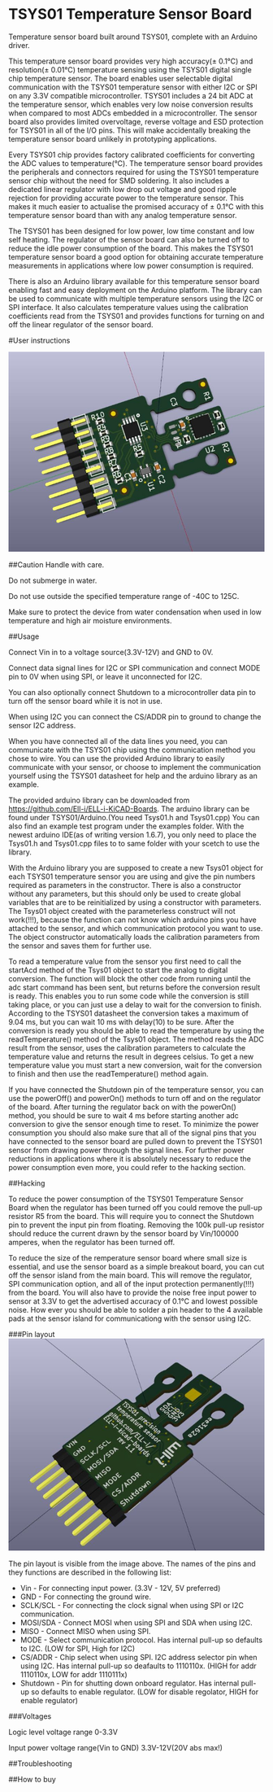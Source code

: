 # TSYS01 Temperature Sensor Board
Temperature sensor board built around TSYS01, complete with an Arduino driver.

This temperature sensor board provides very high accuracy(± 0.1°C) and resolution(± 0.01°C) temperature sensing using the TSYS01 digital single chip temperature sensor.
The board enables user selectable digital communication with the TSYS01 temperature sensor with either I2C or SPI on any 3.3V compatible microcontroller.
TSYS01 includes a 24 bit ADC at the temperature sensor, which enables very low noise conversion results when compared to most ADCs embedded in a microcontroller. 
The sensor board also provides limited overvoltage, reverse voltage and ESD protection for TSYS01 in all of the I/O pins.
This will make accidentally breaking the temperature sensor board unlikely in prototyping applications.

Every TSYS01 chip provides factory calibrated coefficients for converting the ADC values to temperature(°C).
The temperature sensor board provides the peripherals and connectors required for using the TSYS01 temperature sensor chip without the need for SMD soldering.
It also includes a dedicated linear regulator with low drop out voltage and good ripple rejection for providing accurate power to the temperature sensor.
This makes it much easier to actualise the promised accuracy of ± 0.1°C with this temperature sensor board than with any analog temperature sensor.

The TSYS01 has been designed for low power, low time constant and low self heating.
The regulator of the sensor board can also be turned off to reduce the idle power consumption of the board.
This makes the TSYS01 temperature sensor board a good option for obtaining accurate temperature measurements in applications where low power consumption is required. 

There is also an Arduino library available for this temperature sensor board enabling fast and easy deployment on the Arduino platform.
The library can be used to communicate with multiple temperature sensors using the I2C or SPI interface.
It also calculates temperature values using the calibration coefficients read from the TSYS01 and provides functions for turning on and off the linear regulator of the sensor board.

#User instructions

![Image of TSYS01 temperature board](./images/tsys01_top.jpg)

##Caution
Handle with care.

Do not submerge in water.

Do not use outside the specified temperature range of -40C to 125C.

Make sure to protect the device from water condensation when used in low temperature and high air moisture environments.

##Usage

Connect Vin in to a voltage source(3.3V-12V) and GND to 0V.

Connect data signal lines for I2C or SPI communication and connect MODE pin to 0V when using SPI, or leave it unconnected for I2C.

You can also optionally connect Shutdown to a microcontroller data pin to turn off the sensor board while it is not in use.

When using I2C you can connect the CS/ADDR pin to ground to change the sensor I2C address.

When you have connected all of the data lines you need, you can communicate with the TSYS01 chip using the communication method you chose to wire. You can use the provided Arduino library to easily communicate with your sensor, or choose to implement the communication yourself using the TSYS01 datasheet for help and the arduino library as an example.

The provided arduino library can be downloaded from https://github.com/Ell-i/ELL-i-KiCAD-Boards.
The arduino library can be found under TSYS01/Arduino.(You need Tsys01.h and Tsys01.cpp)
You can also find an example test program under the examples folder.
With the newest arduino IDE(as of writing version 1.6.7), you only need to place the Tsys01.h and Tsys01.cpp files to to same folder with your scetch to use the library.

With the Arduino library you are supposed to create a new Tsys01 object for each TSYS01 temperature sensor you are using and give the pin numbers required as parameters in the constructor.
There is also a constructor without any parameters, but this should only be used to create global variables that are to be reinitialized by using a constructor with parameters.
The Tsys01 object created with the parameterless construct will not work(!!!), because the function can not know which arduino pins you have attached to the sensor, and which communication protocol you want to use.
The object constructor automatically loads the calibration parameters from the sensor and saves them for further use.

To read a temperature value from the sensor you first need to call the startAcd method of the Tsys01 object to start the analog to digital conversion.
The function will block the other code from running until the adc start command has been sent, but returns before the conversion result is ready.
This enables you to run some code while the conversion is still taking place, or you can just use a delay to wait for the conversion to finish.
According to the TSYS01 datasheet the conversion takes a maximum of 9.04 ms, but you can wait 10 ms with delay(10) to be sure.
After the conversion is ready you should be able to read the temperature by using the readTemperature() method of the Tsys01 object.
The method reads the ADC result from the sensor, uses the calibration parameters to calculate the temperature value and returns the result in degrees celsius.
To get a new temperature value you must start a new conversion, wait for the conversion to finish and then use the readTemperature() method again.

If you have connected the Shutdown pin of the temperature sensor, you can use the powerOff() and powerOn() methods to turn off and on the regulator of the board.
After turning the regulator back on with the powerOn() method, you should be sure to wait 4 ms before starting another adc conversion to give the sensor enough time to reset.
To minimize the power consumption you should also make sure that all of the signal pins that you have connected to the sensor board are pulled down to prevent the TSYS01 sensor from drawing power through the signal lines.
For further power reductions in applications where it is absolutely necessary to reduce the power consumption even more, you could refer to the hacking section.


##Hacking

To reduce the power consumption of the TSYS01 Temperature Sensor Board when the regulator has been turned off you could remove the pull-up resistor R5 from the board. This will require you to connect the Shutdown pin to prevent the input pin from floating. Removing the 100k pull-up resistor should reduce the current drawn by the sensor board by Vin/100000 amperes, when the regulator has been turned off.

To reduce the size of the remperature sensor board where small size is essential, and use the sensor board as a simple breakout board, you can cut off the sensor island from the main board. This will remove the regulator, SPI communication option, and all of the input protection permanently(!!!) from the board. You will also have to provide the noise free input power to sensor at 3.3V to get the advertised accuracy of 0.1°C and lowest possible noise. How ever you should be able to solder a pin header to the 4 available pads at the sensor island for communicationg with the sensor using I2C.

###Pin layout
![Image of TSYS01 temperature board](./images/tsys01_bottom.jpg)

The pin layout is visible from the image above.
The names of the pins and they functions are described in the following list:

 - Vin - For connecting input power. (3.3V - 12V, 5V preferred)
 - GND - For connecting the ground wire.
 - SCLK/SCL - For connecting the clock signal when using SPI or I2C communication.
 - MOSI/SDA - Connect MOSI when using SPI and SDA when using I2C.
 - MISO - Connect MISO when using SPI.
 - MODE - Select communication protocol. Has internal pull-up so defaults to I2C. (LOW for SPI, High for I2C)
 - CS/ADDR - Chip select when using SPI. I2C address selector pin when using I2C. Has internal pull-up so deafaults to 1110110x. (HIGH for addr 1110110x, LOW for addr 1110111x)
 - Shutdown - Pin for shutting down onboard regulator. Has internal pull-up so defaults to enable regulator. (LOW for disable regolator, HIGH for enable regulator)


###Voltages

Logic level voltage range 0-3.3V

Input power voltage range(Vin to GND) 3.3V-12V(20V abs max!)

##Troubleshooting

##How to buy
